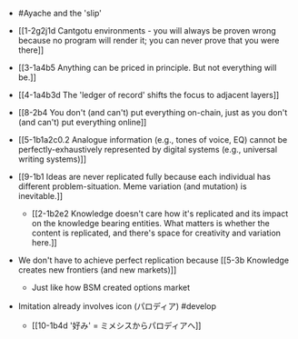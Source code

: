 - #Ayache and the 'slip'
- [[1-2g2j1d Cantgotu environments - you will always be proven wrong because no program will render it; you can never prove that you were there]]
- [[3-1a4b5 Anything can be priced in principle. But not everything will be.]]
- [[4-1a4b3d The 'ledger of record' shifts the focus to adjacent layers]]
- [[8-2b4 You don't (and can't) put everything on-chain, just as you don't (and can't) put everything online]]
- [[5-1b1a2c0.2 Analogue information (e.g., tones of voice, EQ) cannot be perfectly-exhaustively represented by digital systems (e.g., universal writing systems)]]

- [[9-1b1 Ideas are never replicated fully because each individual has different problem-situation. Meme variation (and mutation) is inevitable.]]
	- [[2-1b2e2 Knowledge doesn't care how it's replicated and its impact on the knowledge bearing entities. What matters is whether the content is replicated, and there's space for creativity and variation here.]]

- We don't have to achieve perfect replication because [[5-3b Knowledge creates new frontiers (and new markets)]]
	- Just like how BSM created options market

- Imitation already involves icon (パロディア) #develop
	- [[10-1b4d '好み' = ミメシスからパロディアへ]]
